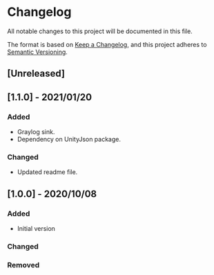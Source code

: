 # Changelog
All notable changes to this project will be documented in this file.

The format is based on [Keep a Changelog](https://keepachangelog.com/en/1.0.0/),
and this project adheres to [Semantic Versioning](https://semver.org/spec/v2.0.0.html).

## [Unreleased]

## [1.1.0] - 2021/01/20
### Added
- Graylog sink.
- Dependency on UnityJson package.

### Changed
- Updated readme file.

## [1.0.0] - 2020/10/08
### Added
- Initial version

### Changed

### Removed